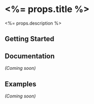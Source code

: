 # <%= props.title %>

<%= props.description %>

## Getting Started

## Documentation
_(Coming soon)_

## Examples
_(Coming soon)_

